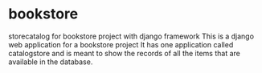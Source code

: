 # bookstore
storecatalog for bookstore project with django framework
This is a django web application for a bookstore project
It has one application called catalogstore and is meant to show the records of all the items that are available in the database. 

